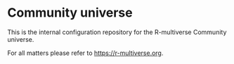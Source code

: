 # Community universe

This is the internal configuration repository for the R-multiverse Community universe.

For all matters please refer to <https://r-multiverse.org>.
